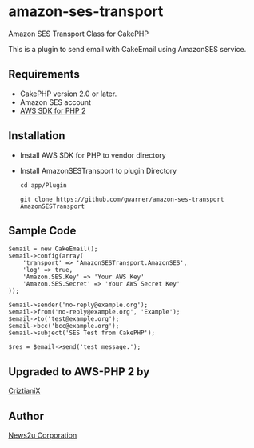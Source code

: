 amazon-ses-transport
====================

Amazon SES Transport Class for CakePHP

This is a plugin to send email with CakeEmail using AmazonSES service.

## Requirements

* CakePHP version 2.0 or later.
* Amazon SES account
* [AWS SDK for PHP 2](https://github.com/aws/aws-sdk-php)

## Installation

* Install AWS SDK for PHP to vendor directory
* Install AmazonSESTransport to plugin Directory

    `cd app/Plugin`
    
    `git clone https://github.com/gwarner/amazon-ses-transport AmazonSESTransport`

## Sample Code

    $email = new CakeEmail();
    $email->config(array(
        'transport' => 'AmazonSESTransport.AmazonSES',
        'log' => true,
        'Amazon.SES.Key' => 'Your AWS Key'
        'Amazon.SES.Secret' => 'Your AWS Secret Key'
    ));
    
    $email->sender('no-reply@example.org');
    $email->from('no-reply@example.org', 'Example');
    $email->to('test@example.org');
    $email->bcc('bcc@example.org');
    $email->subject('SES Test from CakePHP');
    
    $res = $email->send('test message.');

## Upgraded to AWS-PHP 2 by
[CriztianiX](cristianhaunsen@gmail.com)

## Author

[News2u Corporation](http://www.news2u.com)

